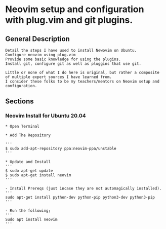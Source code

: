 # Neovim setup and configuration with plug.vim and git plugins.

## General Description

    Detail the steps I have used to install Newovim on Ubuntu.
    Configure neovim using plug.vim
    Provide some basic knowledge for using the plugins.
    Install git, configure git as well as pluggins that use git.

    Little or none of what I do here is original, but rather a composite of multiple expert sources I have learned from.
    I consider these folks to be my teachers/mentors on Neovim setup and configuration.

## Sections

### Neovim Install for Ubuntu 20.04

    * Open Terminal
    
    * Add The Repository
    
    '''
    $ sudo add-apt-repository ppa:neovim-ppa/unstable
    '''
    
    * Update and Install
    '''
    $ sudo apt-get update
    $ sudo apt-get install neovim
    '''
    
    - Install Prereqs (just incase they are not automagically installed).
    '''
    sudo apt-get install python-dev python-pip python3-dev python3-pip
    '''
    
    - Run the following;
    '''
    Sudo apt install neovim
    '''
    

